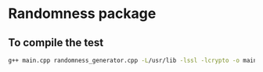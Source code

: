 # Randomness package

## To compile the test

```bash
g++ main.cpp randomness_generator.cpp -L/usr/lib -lssl -lcrypto -o main
```
